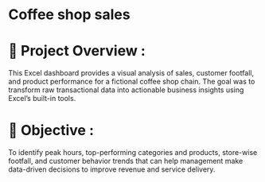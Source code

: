 # Coffee shop sales

# 📌 Project Overview :
This Excel dashboard provides a visual analysis of sales, customer footfall, and product performance for a fictional coffee shop chain. The goal was to transform raw transactional data into actionable business insights using Excel’s built-in tools.

# 🎯 Objective :
To identify peak hours, top-performing categories and products, store-wise footfall, and customer behavior trends that can help management make data-driven decisions to improve revenue and service delivery.


